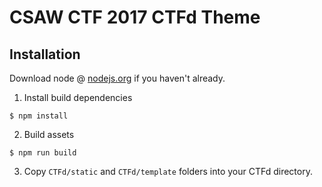 # CSAW CTF 2017 CTFd Theme

## Installation

Download node @ [nodejs.org](https://nodejs.org) if you haven't already.

1. Install build dependencies
```
$ npm install
```

2. Build assets
```
$ npm run build
```

3. Copy `CTFd/static` and `CTFd/template` folders into your CTFd directory.
